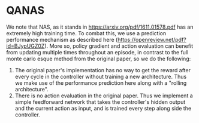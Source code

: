 # QANAS
We note that NAS, as it stands in https://arxiv.org/pdf/1611.01578.pdf has an extremely high training time. To combat this, we use a prediction
performance mechanism as described here (https://openreview.net/pdf?id=BJypUGZ0Z). More so, policy gradient and action evaluation can benefit
from updating multiple times throughout an episode, in contrast to the full monte carlo esque method from the original paper, so we do the following: 

1. The original paper's implementation has no way to get the reward after every cycle in the controller without training a new architecture. Thus
we make use of the performance prediction here along with a "rolling architecture".
2. There is no action evaluation in the original paper. Thus we implement a simple feedforward network that takes the controller's hidden output
and the current action as input, and is trained every step along side the controller.

